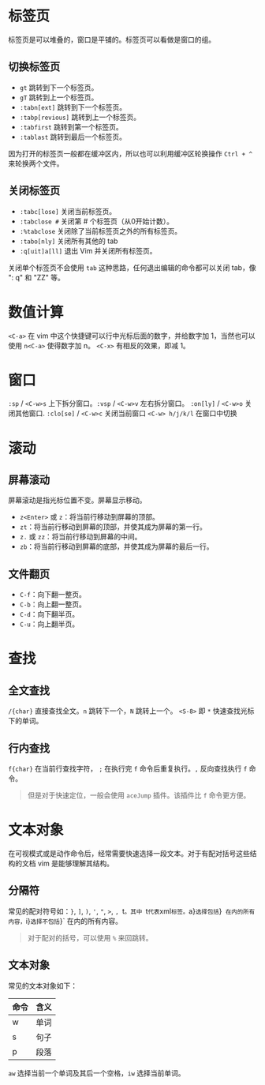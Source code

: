 # 标签页

标签页是可以堆叠的，窗口是平铺的。标签页可以看做是窗口的组。

## 切换标签页

- `gt` 跳转到下一个标签页。
- `gT` 跳转到上一个标签页。
- `:tabn[ext]` 跳转到下一个标签页。
- `:tabp[revious]` 跳转到上一个标签页。
- `:tabfirst` 跳转到第一个标签页。
- `:tablast` 跳转到最后一个标签页。

因为打开的标签页一般都在缓冲区内，所以也可以利用缓冲区轮换操作 `Ctrl + ^` 来轮换两个文件。

## 关闭标签页

- `:tabc[lose]` 关闭当前标签页。
- `:tabclose #` 关闭第 # 个标签页（从0开始计数）。
- `:%tabclose` 关闭除了当前标签页之外的所有标签页。
- `:tabo[nly]` 关闭所有其他的 tab
- `:q[uit]a[ll]` 退出 Vim 并关闭所有标签页。

关闭单个标签页不会使用 `tab` 这种思路，任何退出编辑的命令都可以关闭 tab，像 ": q" 和 "ZZ" 等。

# 数值计算

`<C-a>` 在 vim 中这个快捷键可以行中光标后面的数字，并给数字加 1，当然也可以使用 `n<C-a>` 使得数字加 n。
`<C-x>` 有相反的效果，即减 1。

# 窗口

`:sp` / `<C-w>s` 上下拆分窗口。`:vsp` / `<C-w>v` 左右拆分窗口。
`:on[ly]` / `<C-w>o` 关闭其他窗口.
`:clo[se]` / `<C-w>c` 关闭当前窗口
`<C-w> h/j/k/l` 在窗口中切换

# 滚动

## 屏幕滚动

屏幕滚动是指光标位置不变。屏幕显示移动。

- `z<Enter>` 或 `z`：将当前行移动到屏幕的顶部。
- `zt`：将当前行移动到屏幕的顶部，并使其成为屏幕的第一行。
- `z.` 或 `zz`：将当前行移动到屏幕的中间。
- `zb`：将当前行移动到屏幕的底部，并使其成为屏幕的最后一行。

## 文件翻页

- `C-f`：向下翻一整页。
- `C-b`：向上翻一整页。
- `C-d`：向下翻半页。
- `C-u`：向上翻半页。

# 查找

## 全文查找

`/{char}` 直接查找全文。`n` 跳转下一个，`N` 跳转上一个。
`<S-8>` 即 `*` 快速查找光标下的单词。

## 行内查找

`f{char}` 在当前行查找字符，
`;` 在执行完 `f` 命令后重复执行。`,` 反向查找执行 `f` 命令。

> 但是对于快速定位，一般会使用 `aceJump` 插件。该插件比 `f` 命令更方便。

# 文本对象

在可视模式或是动作命令后，经常需要快速选择一段文本。对于有配对括号这些结构的文档 vim 是能够理解其结构。

## 分隔符

常见的配对符号如：`}`, `]`, `)`, `'`, `"`, `>`, ` ,  `t` 。其中  `t`代表`xml`标签。`a}`选择包括`}`  在内的所有内容， `i}`选择不包括`}` 在内的所有内容。

> 对于配对的括号，可以使用 `%` 来回跳转。

## 文本对象

常见的文本对象如下：

| 命令 | 含义 |
| -- | -- |
| w  | 单词 |
| s  | 句子 |
| p  | 段落 |

`aw` 选择当前一个单词及其后一个空格，`iw` 选择当前单词。
